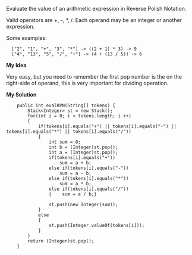 Evaluate the value of an arithmetic expression in Reverse Polish Notation.

Valid operators are +, -, *, /. Each operand may be an integer or another expression.

Some examples:
```
  ["2", "1", "+", "3", "*"] -> ((2 + 1) * 3) -> 9
  ["4", "13", "5", "/", "+"] -> (4 + (13 / 5)) -> 6
```

__My Idea__

Very easy, but you need to remember the first pop number is the on the right-side of operand, this is very important for dividing operation.

__My Solution__
```
    public int evalRPN(String[] tokens) {
        Stack<Integer> st = new Stack();
        for(int i = 0; i < tokens.length; i ++)
        {
            if(tokens[i].equals("+") || tokens[i].equals("-") || tokens[i].equals("*") || tokens[i].equals("/"))
            {
                int sum = 0;
                int b = (Integer)st.pop();
                int a = (Integer)st.pop();
                if(tokens[i].equals("+"))
                    sum = a + b;
                else if(tokens[i].equals("-"))
                    sum = a - b;
                else if(tokens[i].equals("*"))
                    sum = a * b;
                else if(tokens[i].equals("/"))
                {    sum = a / b;}
                
                st.push(new Integer(sum));
            }
            else
            {
                st.push(Integer.valueOf(tokens[i]));
            }
        }
        return (Integer)st.pop();
    }
```

